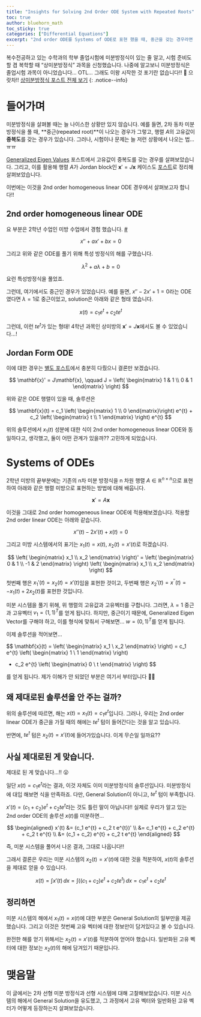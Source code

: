 ```yaml
---
title: "Insights for Solving 2nd Order ODE System with Repeated Roots"
toc: true
author: bluehorn_math
toc_sticky: true
categories: ["Differential Equations"]
excerpt: "2nd order ODE를 Systems of ODE로 표현 했을 때, 중근을 갖는 경우라면 그 결과를 어떻게 해석해야 할까?"
---
```


복수전공하고 있는 수학과의 학부 졸업시험에 미분방정식이 있는 줄 알고, 시험 준비도 할 겸 복학할 때 “상미분방정식” 과목을 신청했습니다. 나중에 알고보니 미분방정식은 졸업시험 과목이 아니었습니다… OTL… 그래도 이왕 시작한 것 포기란 없습니다!! 💪 으랏차!!
[상미분방정식 포스트 전체 보기](/categories/ordinary-differential-equations)
{: .notice--info}

# 들어가며

미분방정식을 살펴볼 때는 늘 나이스한 상황만 있지 않습니다. 예를 들면, 2차 동차 미분방정식을 풀 때, **중근(repeated root)**이 나오는 경우가 그렇고, 행렬 $A$의 고유값이 **중복도**를 갖는 경우가 있습니다. 그러나, 시험이나 문제는 늘 저런 상황에서 나오는 법... ㅠㅠ

[Generalized Eigen Values](/2024/10/26/generalized-eigen-values/) 포스트에서 고유값이 중복도를 갖는 경우를 살펴보았습니다. 그리고, 이를 활용해 행렬 $A$가 Jordan block인 $\mathbf{x}' = J \mathbf{x}$ 케이스도 [포스트](/2024/10/16/jordan-block-case/)로 정리해 살펴보았습니다.

이번에는 이것을 2nd order homogeneous linear ODE 경우에서 살펴보고자 합니다!!

## 2nd order homogeneous linear ODE

요 부분은 2학년 수업인 미방 수업에서 경험 했습니다. [#](/2024/09/30/2nd-order-homogeneous-lienar-ode/)

<div class="definition" markdown="1">

$$
x'' + a x' + b x = 0
$$

</div>

그리고 위와 같은 ODE를 풀기 위해 특성 방정식의 해를 구했습니다.

$$
\lambda^2 + a \lambda + b = 0
$$

요런 특성방정식을 풀었죠.

그런데, 여기에서도 중근인 경우가 있었습니다. 예를 들면, $x'' - 2 x' + 1 = 0$라는 ODE 였다면 $\lambda = 1$로 중근이었고, solution은 아래와 같은 형태 였습니다.

$$
x(t) = c_1 e^{t} + c_2 t e^{t}
$$

그런데, 이런 $te^{t}$가 있는 형태! 4학년 과목인 상미방의 $\mathbf{x}' = J \mathbf{x}$에서도 볼 수 있었습니다...!

## Jordan Form ODE

이에 대한 경우는 [별도 포스트](/2024/10/16/jordan-block-case/)에서 충분히 다뤘으니 결론만 보겠습니다.

$$
\mathbf{x}' = J\mathbf{x}, \qquad J = \left(
\begin{matrix}
1 & 1 \\
0 & 1
\end{matrix}
\right)
$$

위와 같은 ODE 행렬이 있을 때, 솔루션은

$$
\mathbf{x}(t) = c_1 \left(
\begin{matrix}
1 \\
0
\end{matrix}\right)
e^{t}
+
c_2 \left(
\begin{matrix}
t \\
1
\end{matrix}
\right)
e^{t}
$$

위의 솔루션에서 $x_1(t)$ 성분에 대한 식이 2nd order homogeneous linear ODE와 동일하다고, 생각했고, 둘이 어떤 관계가 있을까?? 고민하게 되었습니다.

# Systems of ODEs

2학년 미방의 끝부분에는 기존의 n차 미분 방정식을 n 차원 행렬 $A \in \mathbb{R}^{n\times n}$으로 표현하여 아래와 같은 행렬 미방으로 표현하는 방법에 대해 배웁니다.

$$
\mathbf{x}' = A\mathbf{x}
$$

이것을 그대로 2nd order homogeneous linear ODE에 적용해보겠습니다. 적용할 2nd order linear ODE는 아래와 같습니다.

$$
x''(t) - 2 x'(t) + x(t) = 0
$$

그리고 미방 시스템에서의 표기는 $x_1(t) = x(t)$, $x_2(t) = x'(t)$로 하겠습니다.

$$
\left(
\begin{matrix}
x_1 \\
x_2
\end{matrix}
\right)'
= \left(
\begin{matrix}
0 & 1 \\
-1 & 2
\end{matrix}
\right)
\left(
\begin{matrix}
x_1 \\
x_2
\end{matrix}
\right)
$$

첫번째 행은 $x_1'(t) = x_2(t) = x'(t)$임을 표현한 것이고, 두번째 행은 $x_2'(t) = x^{\prime\prime}(t) = - x_1(t) + 2 x_2(t)$를 표현한 것입니다.

미분 시스템을 풀기 위해, 위 행렬의 고유값과 고유벡터를 구합니다. 그러면, $\lambda = 1$ 중근과 고유벡터 $v_1 = (1, 1)^T$를 얻게 됩니다. 하지만, 중근이기 때문에, Generalized Eigen Vector를 구해야 하고, 이를 형식에 맞춰서 구해보면... $w = (0, 1)^T$를 얻게 됩니다.

이제 솔루션을 적어보면...

$$
\mathbf{x}(t) = \left(
\begin{matrix}
x_1 \\
x_2
\end{matrix}
\right)
= c_1 e^{t} \left(
\begin{matrix}
1 \\
1
\end{matrix}
\right)
+ c_2 e^{t} \left(
\begin{matrix}
0 \\
t
\end{matrix}
\right)
$$

를 얻게 됩니다. 제가 이해가 안 되었던 부분은 여기서 부터입니다 😵‍💫

## 왜 제대로된 솔루션을 안 주는 걸까?

위의 솔루션에 따르면, 해는 $x(t) = x_1(t) = c_1 e^t$입니다. 그러나, 우리는 2nd order linear ODE가 중근을 가질 때의 해에는 $te^{t}$ 텀이 들어간다는 것을 알고 있습니다.

반면에, $te^{t}$ 텀은 $x_2(t) = x'(t)$에 들어가있습니다. 이게 무슨일 일까요??

## 사실 제대로된 게 맞습니다.

제대로 된 게 맞습니다...!! 😮

일단 $x(t) = c_1 e^{t}$라는 결과, 이것 자체도 이미 미분방정식의 솔루션입니다. 미분방정식에 대입 해보면 식을 만족하죠. 다만, General Solution이 아니고, $te^{t}$ 텀이 부족합니다.

$x'(t) = (c_1 + c_2) e^{t} + c_2 t e^{t}$라는 것도 틀린 말이 아닙니다!! 실제로 우리가 알고 있는 2nd order ODE의 솔루션 $x(t)$를 미분하면...

$$
\begin{aligned}
x'(t) &= (c_1 e^{t} + c_2 t e^{t})' \\
&= c_1 e^{t} + c_2 e^{t} + c_2 t e^{t} \\
&= (c_1 + c_2) e^{t} + c_2 t e^{t}
\end{aligned}
$$

즉, 미분 시스템을 풀어서 나온 결과, 그대로 나옵니다!!

그래서 결론은 우리는 미분 시스템의 $x_2(t) = x'(t)$에 대한 것을 적분하여, $x(t)$의 솔루션을 제대로 얻을 수 있습니다.

$$
x(t) = \int x'(t) \, dx = \int \left( (c_1 + c_2) e^{t} + c_2 t e^{t} \right) \, dx
= c_1 e^{t} + c_2 t e^{t}
$$

## 정리하면

미분 시스템의 해에서 $x_1(t) = x(t)$에 대한 부분은 General Solution의 일부만을 제공했습니다. 그리고 이것은 첫번째 고유 벡터에 대한 정보만이 담겨있다고 볼 수 있습니다.

완전한 해를 얻기 위해서는 $x_2(t) = x'(t)$를 적분하여 얻어야 했습니다. 일반화된 고유 벡터에 대한 정보는 $x_2(t)$의 해에 담겨있기 때문입니다.

# 맺음말

이 글에서는 2차 선형 미분 방정식과 선형 시스템에 대해 고찰해보았습니다. 미분 시스템의 해에서 General Solution을 유도했고, 그 과정에서 고유 벡터와 일반화된 고유 벡터가 어떻게 등장하는지 살펴보았습니다.
